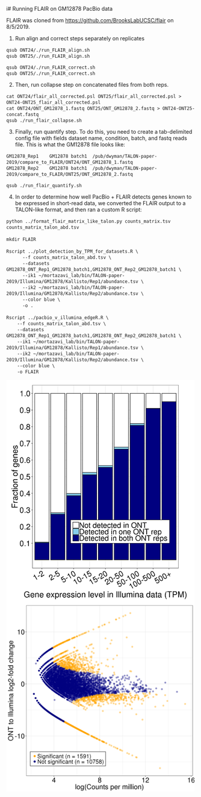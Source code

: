 i# Running FLAIR on GM12878 PacBio data

FLAIR was cloned from https://github.com/BrooksLabUCSC/flair on 8/5/2019.

1. Run align and correct steps separately on replicates
```
qsub ONT24/./run_FLAIR_align.sh
qsub ONT25/./run_FLAIR_align.sh
```
```
qsub ONT24/./run_FLAIR_correct.sh
qsub ONT25/./run_FLAIR_correct.sh
```
2. Then, run collapse step on concatenated files from both reps.
```
cat ONT24/flair_all_corrected.psl ONT25/flair_all_corrected.psl > ONT24-ONT25_flair_all_corrected.psl
cat ONT24/ONT_GM12878_1.fastq ONT25/ONT_GM12878_2.fastq > ONT24-ONT25-concat.fastq
qsub ./run_flair_collapse.sh
```
3. Finally, run quantify step. To do this, you need to create a tab-delimited config file with fields dataset name, condition, batch, and fastq reads file. This is what the GM12878 file looks like:
```
GM12878_Rep1	GM12878	batch1	/pub/dwyman/TALON-paper-2019/compare_to_FLAIR/ONT24/ONT_GM12878_1.fastq
GM12878_Rep2	GM12878	batch1	/pub/dwyman/TALON-paper-2019/compare_to_FLAIR/ONT25/ONT_GM12878_2.fastq
```
```
qsub ./run_flair_quantify.sh
```

4. In order to determine how well PacBio + FLAIR detects genes known to be expressed in short-read data, we converted the FLAIR output to a TALON-like format, and then ran a custom R script:
```
python ../format_flair_matrix_like_talon.py counts_matrix.tsv counts_matrix_talon_abd.tsv

mkdir FLAIR

Rscript ../plot_detection_by_TPM_for_datasets.R \
      --f counts_matrix_talon_abd.tsv \
      --datasets GM12878_ONT_Rep1_GM12878_batch1,GM12878_ONT_Rep2_GM12878_batch1 \
      --ik1 ~/mortazavi_lab/bin/TALON-paper-2019/Illumina/GM12878/Kallisto/Rep1/abundance.tsv \
      --ik2 ~/mortazavi_lab/bin/TALON-paper-2019/Illumina/GM12878/Kallisto/Rep2/abundance.tsv \
      --color blue \
      -o .

Rscript ../pacbio_v_illumina_edgeR.R \
    --f counts_matrix_talon_abd.tsv \
    --datasets GM12878_ONT_Rep1_GM12878_batch1,GM12878_ONT_Rep2_GM12878_batch1 \
    --ik1 ~/mortazavi_lab/bin/TALON-paper-2019/Illumina/GM12878/Kallisto/Rep1/abundance.tsv \
    --ik2 ~/mortazavi_lab/bin/TALON-paper-2019/Illumina/GM12878/Kallisto/Rep2/abundance.tsv \
    --color blue \
    -o FLAIR
```
<img align="left" width="500" src="FLAIR/gene_detection_by_TPM.png">
<img align="left" width="500" src="FLAIR/edgeR_ont_illumina_gene_MA_plot.png">


